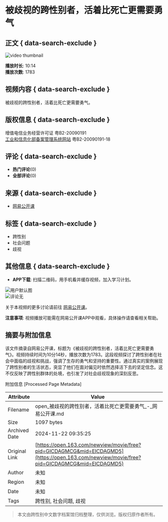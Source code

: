 # 被歧视的跨性别者，活着比死亡更需要勇气

## 正文 { data-search-exclude }


![video thumbnail](http://dingyue.ws.126.net/2021/0226/32eca9d0p00qp3i9y002ac000sg00sgm.png)

**播放时长**: 10:14  
**播放次数**: 1783  

## 视频内容 { data-search-exclude }

被歧视的跨性别者，活着比死亡更需要勇气。

## 版权信息 { data-search-exclude }

增值电信业务经营许可证 粤B2-20090191  
[工业和信息化部备案管理系统网站](https://beian.miit.gov.cn/#/Integrated/index) 粤B2-20090191-18  

## 评论 { data-search-exclude }
- **热门评论**(0)
- **全部评论**(0)

## 来源 { data-search-exclude }
- [网易公开课](https://www.163.com)

## 标签 { data-search-exclude }
- 跨性别
- 社会问题
- 歧视

## 其他信息 { data-search-exclude }
- **APP下载**: 扫描二维码，用手机看并缓存视频，加入学习计划。

![用户默认图](https://open-image.ws.126.net/open-h5uploadfile/userDefault.png)  
![评论无](https://open-image.ws.126.net/open-h5uploadfile/nologin_comment_null.png)

关于本视频的更多讨论请前往 [网易公开课](https://ugc.open.163.com)。

**注意事项**: 视频播放可能需在网易公开课APP中观看，具体操作请查看相关帮助。

## 摘要与附加信息

<!-- tcd_abstract -->
该文件摘录自网易公开课，标题为《被歧视的跨性别者，活着比死亡更需要勇气》。视频持续时间为10分14秒，播放次数为1783。这段视频探讨了跨性别者在社会中面临的歧视和挑战，强调了生存的勇气和坚持的重要性。通过真实的案例展现了跨性别者的生活状态，突显了他们在面对偏见时依然选择活下去的坚定信念。这不仅反映了跨性别群体的处境，也引发了对社会歧视现象的深刻反思。
<!-- tcd_abstract_end -->

附加信息 [Processed Page Metadata]

| Attribute       | Value                                  |
|-----------------|----------------------------------------|
| Filename        | open_被歧视的跨性别者，活着比死亡更需要勇气_-_网易公开课.md                             |
| Size            | 1097 bytes                           |
| Archived Date   | 2024-11-22 09:35:25                             |
| Original Link   | [https://open.163.com/newview/movie/free?pid=GICDAGMCG&mid=EICDAGMD5](https://open.163.com/newview/movie/free?pid=GICDAGMCG&mid=EICDAGMD5)                       |
| Author          | 未知                               |
| Region          | 未知                               |
| Date            | 未知                                 |
| Tags            | 跨性别, 社会问题, 歧视                                 |
>
> 本文由跨性别中文数字档案馆归档整理，仅供浏览。版权归原作者所有。
>